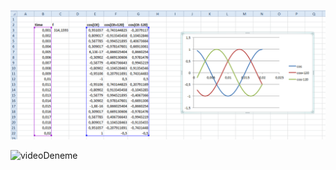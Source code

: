 ![CurrentValues](https://raw.githubusercontent.com/odtu/HV-UAV/master/Simulations/3_phase_currents_value.png)


![videoDeneme](https://www.youtube.com/watch?v=wycjnCCgUes)
